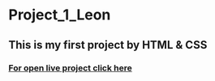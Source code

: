 # Project_1_Leon

## This is my first project by HTML & CSS

### [For open live project click here](https://heshamasayed.github.io/Project_1_Leon/)

